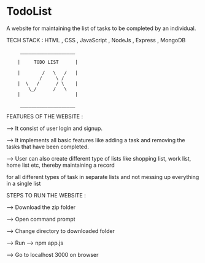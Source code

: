 # TodoList
A website for maintaining the list of tasks to be completed by an individual.

TECH STACK :  HTML , CSS , JavaScript ,
              NodeJs , Express , MongoDB 

         ____________________
 
	    |     TODO LIST      |

	    |        /   \   /   |
                /     \ /
	    |  \   /      / \    |
            \_/      /   \
	    |                    |

	     ____________________

			 

FEATURES OF THE WEBSITE  : 

-->  It consist of user login and signup.

–->  It implements all basic features like adding a task and removing the tasks that have been completed.

–->  User can also create different type of lists like shopping list, work list, home list etc, thereby maintaining a record

for all different types of task in separate lists and not messing up everything in a single list

STEPS TO RUN THE WEBSITE  :

-->  Download the zip folder 

-->  Open command prompt

-->  Change directory to downloaded folder 

-->  Run --> npm app.js 

-->  Go to localhost 3000 on browser



